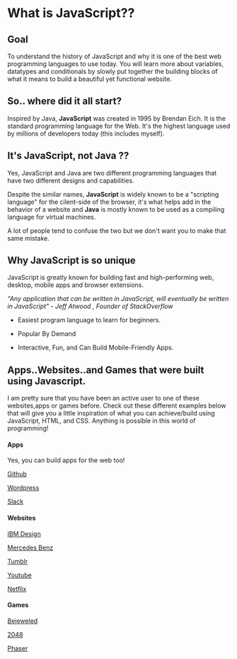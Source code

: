 # What is JavaScript?? 

## Goal

To understand the history of JavaScript and why it is one of the best web programming languages to use today. You will learn more about variables, datatypes and conditionals by slowly put together the building blocks of what it means to build a beautiful yet functional website.

## So.. where did it all start?  
Inspired by Java, **JavaScript** was created in 1995 by Brendan Eich. It is the standard programming language for the Web. It's the highest language used by millions of developers today (this includes myself). 


## It's JavaScript, not Java ?? 

Yes, JavaScript and Java are two different programming languages that have two different designs and capabilities. 

Despite the similar names,  **JavaScript** is widely known to be a "scripting language" for the cilent-side of the browser, it's what helps add in the behavior of a website and **Java** is mostly known to be used as a compiling language for virtual machines. 

A lot of people tend to confuse the two but we don't want you to make that same mistake. 


## Why JavaScript is so unique 

JavaScript is greatly known for building fast and high-performing web, desktop, mobile apps and browser extensions. 

*"Any application that can be written in JavaScript, will eventually be written in JavaScript" - Jeff Atwood , Founder of StackOverflow*

* Easiest program language to learn for beginners. 

* Popular By Demand

* Interactive, Fun, and Can Build Mobile-Friendly Apps. 


## Apps..Websites..and Games that were built using Javascript. 

I am pretty sure that you have been an active user to one of these websites,apps or games before. Check out these different examples below that will give you a little inspiration of what you can achieve/build using JavaScript, HTML, and CSS. Anything is possible in this world of programming! 


#### Apps 
Yes, you can build apps for the web too! 

[Github](https://github.com/)

[Wordpress](https://wordpress.com/)

[Slack](https://slack.com/)

#### Websites 

[IBM Design](https://www.ibm.com/design/)

[Mercedes Benz](https://www.awwwards.com/sites/mercedes-benz-eqc)

[Tumblr](https://www.tumblr.com/)

[Youtube](https://www.youtube.com/)

[Netflix](https://netflix.com/)


#### Games 

[Bejeweled](https://itunes.apple.com/us/app/bejeweled-classic/id479536744?mt=8)

[2048](http://gabrielecirulli.github.io/2048/)

[Phaser](https://phaser.io/)


